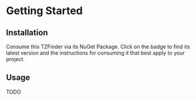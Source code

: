 # Getting Started

## Installation

Consume this TZFinder via its NuGet Package.
Click on the badge to find its latest version and the instructions for consuming it that best apply to your project.

<!--
[![NuGet package](https://img.shields.io/nuget/v/TZLocator.svg)](https://nuget.org/packages/TZLocator)
-->

## Usage

TODO
